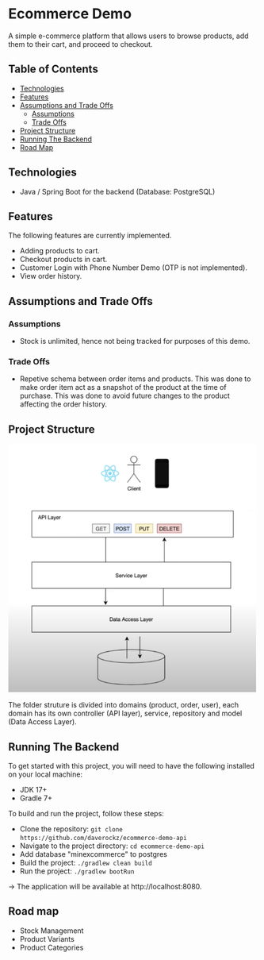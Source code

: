 # Ecommerce Demo

A simple e-commerce platform that allows users to browse products, add
them to their cart, and proceed to checkout.

## Table of Contents

- [Technologies](#technologies)
- [Features](#features)
- [Assumptions and Trade Offs](#assumptions-and-trade-offs)
  - [Assumptions](#assumptions)
  - [Trade Offs](#trade-offs)
- [Project Structure](#project-structure)
- [Running The Backend](#running-the-backend)
- [Road Map](#road-map)


## Technologies

- Java / Spring Boot for the backend (Database: PostgreSQL)

## Features

The following features are currently implemented.
- Adding products to cart.
- Checkout products in cart.
- Customer Login with Phone Number Demo (OTP is not implemented).
- View order history.

## Assumptions and Trade Offs

### Assumptions
- Stock is unlimited, hence not being tracked for purposes of this demo.

### Trade Offs
- Repetive schema between order items and products. This was done to make order item act as a snapshot of the product at the time of purchase. This was done to avoid future changes to the product affecting the order history.


## Project Structure
<img src="./docs/project_architecture.png" alt="Architecture" width="500" height="500">

The folder struture is divided into domains (product, order, user), each domain has its own controller (API layer), service, repository and model (Data Access Layer).

## Running The Backend
To get started with this project, you will need to have the following installed on your local machine:

* JDK 17+
* Gradle 7+

To build and run the project, follow these steps:

* Clone the repository: `git clone https://github.com/daverockz/ecommerce-demo-api`
* Navigate to the project directory: `cd ecommerce-demo-api`
* Add database "minexcommerce" to postgres
* Build the project: `./gradlew clean build`
* Run the project: `./gradlew bootRun`

-> The application will be available at http://localhost:8080.


## Road map
- Stock Management
- Product Variants
- Product Categories
